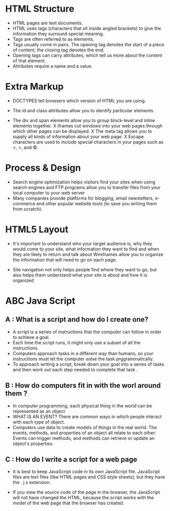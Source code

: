 # HTML Structure
* HTML pages are text documents.
* HTML uses tags (characters that sit inside angled
brackets) to give the information they surround special
meaning.
* Tags are often referred to as elements.
* Tags usually come in pairs. The opening tag denotes
the start of a piece of content; the closing tag denotes
the end.
* Opening tags can carry attributes, which tell us more
about the content of that element.
* Attributes require a name and a value.

# Extra Markup
*  DOCTYPES tell browsers which version of HTML you
are using.

* The id and class attributes allow you to identify
particular elements.
* The div and span elements allow you to group
block-level and inline elements together.
X iframes cut windows into your web pages through
which other pages can be displayed.
X The meta tag allows you to supply all kinds of
information about your web page.
X Escape characters are used to include special
characters in your pages such as <, >, and ©.

#  Process & Design
- Search engine optimization helps visitors find your sites when using search engines and FTP programs allow you to transfer files from your
local computer to your web server
- Many companies provide platforms for blogging, email
newsletters, e-commerce and other popular website
tools (to save you writing them from scratch).

# HTML5 Layout
 
 - It's important to understand who your target audience
is, why they would come to your site, what information
they want to find and when they are likely to return and talk about Wireframes allow you to organize the information that
will need to go on each page.

- Site navigation not only helps people find where they want to go, but also helps them understand what your site is about and how it is organized


# ABC Java Script
## A : What is a script and how do I create one?
* A script is a series of instructions that the computer
can follow in order to achieve a goal.
* Each time the script runs, it might only use a subset of
all the instructions.
* Computers approach tasks in a different way than
humans, so your instructions must let the computer
solve the task prggrammatically.
* To approach writing a script, break down your goal into
a series of tasks and then work out each step needed
to complete that task .


## B : How do computers fit in with the worl around them ?
* In computer programming, each physical thing in
the world can be represented as an object
* WHAT IS AN EVENT?
There are common ways in which people interact
with each type of object. 
* Computers use data to create models of things in the real world.
The events, methods, and properties of an object all relate to each other:
Events can trigger methods, and methods can retrieve or update an
object's properties. 

## C : How do I write a script for a web page
* It is best to keep JavaScript code in its own JavaScript
file. JavaScript files are text files (like HTML pages and
CSS style sheets), but they have the . j s extension.

* If you view the source code of the page in the browser,
the JavaScript will not have changed the HTML,
because the script works with the model of the web
page that the browser has created. 